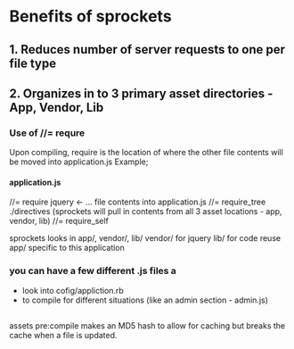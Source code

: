 
# Benefits of sprockets
## 1. Reduces number of server requests to one per file type

## 2. Organizes in to 3 primary asset directories - App, Vendor, Lib

### Use of //= requre
Upon compiling, require is the location of where the other file contents will be moved into application.js
Example;

#### application.js
//= require jquery <- ... file contents into application.js
//= require_tree ./directives (sprockets will pull in contents from all 3 asset locations - app, vendor, lib)
//= require_self


sprockets looks in app/, vendor/, lib/
vendor/ for jquery
lib/ for code reuse
app/ specific to this application

### you can have a few different .js files a
- look  into cofig/appliction.rb
- to compile for different situations (like an admin section - admin.js)

##
assets pre:compile makes an MD5 hash to allow for caching but breaks the cache when a file is updated.
